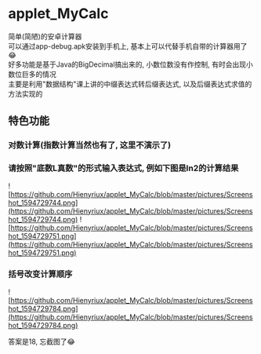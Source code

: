# applet_MyCalc
简单(简陋)的安卓计算器  
可以通过app-debug.apk安装到手机上, 基本上可以代替手机自带的计算器用了😂  
好多功能是基于Java的BigDecimal搞出来的, 小数位数没有作控制, 有时会出现小数位巨多的情况  
主要是利用"数据结构"课上讲的中缀表达式转后缀表达式, 以及后缀表达式求值的方法实现的
## 特色功能
### 对数计算(指数计算当然也有了, 这里不演示了)
### 请按照"底数L真数"的形式输入表达式, 例如下图是ln2的计算结果  
![https://github.com/Hienyriux/applet_MyCalc/blob/master/pictures/Screenshot_1594729744.png](https://github.com/Hienyriux/applet_MyCalc/blob/master/pictures/Screenshot_1594729744.png)
![https://github.com/Hienyriux/applet_MyCalc/blob/master/pictures/Screenshot_1594729751.png](https://github.com/Hienyriux/applet_MyCalc/blob/master/pictures/Screenshot_1594729751.png)  
### 括号改变计算顺序
![https://github.com/Hienyriux/applet_MyCalc/blob/master/pictures/Screenshot_1594729784.png](https://github.com/Hienyriux/applet_MyCalc/blob/master/pictures/Screenshot_1594729784.png)  

答案是18, 忘截图了😂
